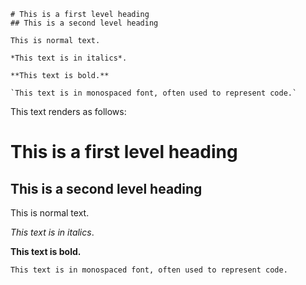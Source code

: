 ```
# This is a first level heading
## This is a second level heading

This is normal text.

*This text is in italics*.

**This text is bold.**

`This text is in monospaced font, often used to represent code.`
```

This text renders as follows:

# This is a first level heading
## This is a second level heading

This is normal text.

*This text is in italics*.

**This text is bold.**

`This text is in monospaced font, often used to represent code.`
